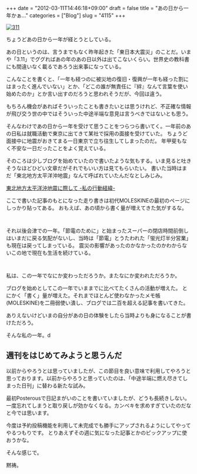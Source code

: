+++
date = "2012-03-11T14:46:18+09:00"
draft = false
title = "あの日から一年かぁ…"
categories = ["Blog"]
slug = "4115"
+++

<div class="center"><a href="http://knk-n.com/wp-content/uploads/2012/03/311.jpg" title="311"><img src="http://knk-n.com/wp-content/uploads/2012/03/311.jpg" alt="311" title="311.jpg" /></a></div>

ちょうどあの日から一年が経とうとしている。

あの日というのは、言うまでもなく昨年起きた「東日本大震災」のことだ。いまや「3.11」でググればあの年のあの日以外は出てこないくらい。世界史の教科書にも間違いなく載るであろう出来事になっている。

こんなことを書くと、「一年も経つのに被災地の復旧・復興が一年も経った割にはまったく進んでいない」とか、「どこの誰が無責任に『絆』なんて言葉を使い始めたのか」とか言い出すのだろうと思われそうだが、今回は違う。

もちろん機会があればそういったことも書きたいとは思うけれど、不正確な情報が飛び交う世の中ではそういった中途半端な意見は言うべきではないとも思う。

そんなわけであの日から一年を受けて思うことをつらつら書いてく。<!--more-->一年前のあの日私は就職活動で東京に出てきて某社で採用の面接を受けていた。
ちょうど面接中に地震がおきてまる一日東京で立ち往生してしまったのだ。
年甲斐もなく不安な一日だったことをよく覚えている。

そのころは少しブログを始めていたので書いたような気もする。いま見ると吐きそうなほどひどい文章だがそれでもいい方は見てもらいたい。
書いた当時はまだ「東北地方太平洋沖地震」なんて呼ばれていたんだなとしみじみ。

<p><a href="http://knknkenken.blogspot.com/2011/03/blog-post.html" target="_blank">東北地方太平洋沖地震に際して -私の行動経緯-</a><script type="text/javascript">var url="http://knknkenken.blogspot.com/2011/03/blog-post.html";</script><script src="http://api.b.st-hatena.com/entry.count?url=http://knknkenken.blogspot.com/2011/03/blog-post.html&callback=hatebTxt"></script></p>

ここで書いた記事のもとになった走り書きは初代MOLESKINEの最初のページにしっかり貼ってある。
おもえば、あの頃から書く量が増えてきた気がするな。
<p style="margin-top: 3em;"></p>

それ以後会津での一年。「節電のために」と始まったスーパーの閉店時間前倒しはいまだに戻る気配がないし、当時は「節電」とうたわれた「蛍光灯半分営業」も現在は戻ってしまっている。
震災の影響があったのかなかったのかわからないこの地で現在も生活を続けている。

<p style="margin-top: 3em;"></p>
私は、この一年でなにか変わっただろうか。またなにか変われただろうか。

ブログを始めとしてこの一年でいままでに比べてたくさんの活動が増えた。
とにかく「書く」量が増えた。それまでほとんど使わなかったメモ帳(MOLESKINE)を二冊弱使い潰し、ブログでは二百を超える記事を書いてきた。

ありえないけどいまの自分があの日の体験をしたら当時よりも身になることが書けただろう。

そんな私の一年。d

<h2>週刊をはじめてみようと思うんだ</h2>
以前からやろうとは思っていましたが、この節目を良い意味で利用してやろうと思っております。以前からやろうと思っていたのは、「中途半端に燃え尽きてしまった日刊」に替わる新たな試み。

最初Posterousで日記まがいのことを書いていましたが、どうも長続きしない。一度忘れてしまうと取り戻しが効かなくなる。カンペキを求めすぎていたのだなと今では思います。

今度は予約投稿機能を利用して未完成でも勝手にアップされるようにしてやってやるつもりです。
とりあえずその週に気になった記事とかのピックアップに使おうかな。

そんな感じで。

黙祷。
